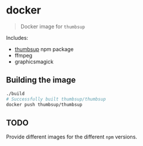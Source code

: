 # docker

> Docker image for `thumbsup`

Includes:

- [thumbsup](https://www.npmjs.com/package/thumbsup) npm package
- ffmpeg
- graphicsmagick

## Building the image

```bash
./build
# Successfully built thumbsup/thumbsup
docker push thumbsup/thumbsup
```

## TODO

Provide different images for the different `npm` versions.
